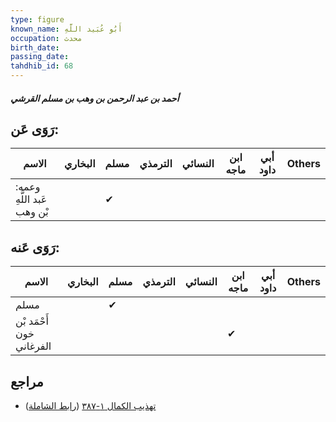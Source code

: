```yaml
---
type: figure
known_name: أَبُو عُبَيد اللَّهِ
occupation: محدث
birth_date:
passing_date:
tahdhib_id: 68
---
```

##### أحمد بن عبد الرحمن بن وهب بن مسلم القرشي

## رَوَى عَن:
| الاسم                      | البخاري | مسلم | الترمذي | النسائي | ابن ماجه | أبي داود | Others |
| -------------------------- | ------- | ---- | ------- | ------- | -------- | -------- | ------ |
| وعمه: عَبد اللَّهِ بْن وهب |         | ✔    |         |         |          |          |        |
## رَوَى عَنه:
| الاسم                    | البخاري | مسلم | الترمذي | النسائي | ابن ماجه | أبي داود | Others |
| ------------------------ | ------- | ---- | ------- | ------- | -------- | -------- | ------ |
| مسلم                     |         | ✔    |         |         |          |          |        |
| أَحْمَد بْن خون الفرغاني |         |      |         |         | ✔        |          |        |
## مراجع
- [تهذيب الكمال ١-٣٨٧](obsidian://open?vault=Tahdhib-al-Kamal&file=Figures/٦٨-أحمد%20بن%20عبد%20الرحمن%20بن%20وهب%20بن%20مسلم%20القرشي) ([رابط الشاملة](https://shamela.ws/book/3722/386))